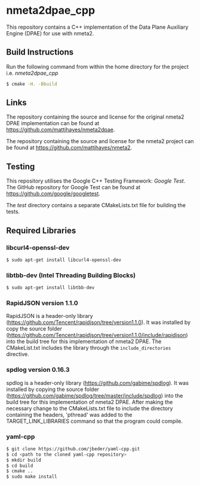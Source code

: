 # nmeta2dpae_cpp
This repository contains a C++ implementation of the Data Plane Auxiliary Engine (DPAE) for use with nmeta2.

## Build Instructions

Run the following command from within the home directory for the project i.e. *nmeta2dpae_cpp*

```bash
$ cmake -H. -Bbuild
```

## Links
The repository containing the source and license for the original nmeta2 DPAE implementation can be found at https://github.com/mattjhayes/nmeta2dpae.

The repository containing the source and license for the nmeta2 project can be found at https://github.com/mattjhayes/nmeta2.

## Testing
This repository utilises the Google C++ Testing Framework: *Google Test*. The GitHub repository for Google Test can be found at https://github.com/google/googletest.

The *test* directory contains a separate CMakeLists.txt file for building the tests.

## Required Libraries
### libcurl4-openssl-dev
```bash
$ sudo apt-get install libcurl4-openssl-dev
```

### libtbb-dev (Intel Threading Building Blocks)
```bash
$ sudo apt-get install libtbb-dev
```

### RapidJSON version 1.1.0
RapidJSON is a header-only library (https://github.com/Tencent/rapidjson/tree/version1.1.0). It was installed by copy the source folder (https://github.com/Tencent/rapidjson/tree/version1.1.0/include/rapidjson) into the build tree for this implementation of nmeta2 DPAE. The CMakeList.txt includes the library through the ```include_directories``` directive.

### spdlog version 0.16.3
spdlog is a header-only library (https://github.com/gabime/spdlog). It was installed by copying the source folder (https://github.com/gabime/spdlog/tree/master/include/spdlog) into the build tree for this implementation of nmeta2 DPAE. After making the necessary change to the CMakeLists.txt file to include the directory containing the headers, 'pthread' was added to the TARGET\_LINK_LIBRARIES command so that the program could compile.

### yaml-cpp
```bash
$ git clone https://github.com/jbeder/yaml-cpp.git
$ cd <path to the cloned yaml-cpp repository>
$ mkdir build
$ cd build
$ cmake ..
$ sudo make install
```
